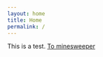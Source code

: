 ```yaml
---
layout: home
title: Home
permalink: /
---
```


This is a test.
 <a href="\minesweeper">To minesweeper</a> 